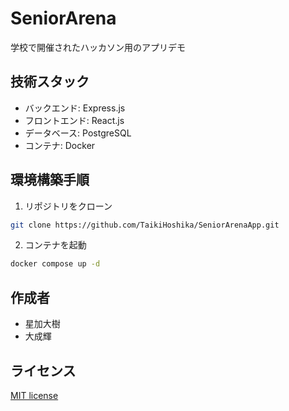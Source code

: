 # SeniorArena
学校で開催されたハッカソン用のアプリデモ

## 技術スタック
- バックエンド: Express.js
- フロントエンド: React.js
- データベース: PostgreSQL
- コンテナ: Docker

## 環境構築手順
1. リポジトリをクローン
```sh
git clone https://github.com/TaikiHoshika/SeniorArenaApp.git
```

2. コンテナを起動
```sh
docker compose up -d
```

## 作成者
- 星加大樹
- 大成輝

## ライセンス
[MIT license](https://en.wikipedia.org/wiki/MIT_License)